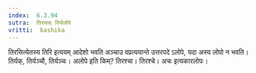 ```yaml
---
index:  6.3.94
sutra:  तिरसस् तिर्यलोपे
vritti:  kashika 
---
```


तिरसित्येतस्य तिरि इत्ययम् आदेशो भवति अञ्चाउ वप्रत्ययान्ते उत्तरपदे ऽलोपे, यदा अस्य लोपो न भवति। तिर्यक्, तिर्यञ्चौ, तिर्यञ्चः। अलोपे इति किम्? तिरश्चा। तिरश्चे। अचः इत्यकारलोपः।

